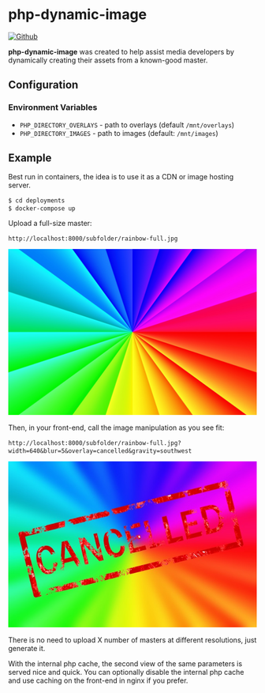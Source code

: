 # php-dynamic-image
[![Github](https://badgen.net/badge/jnovack/catchall/purple?icon=github)](https://github.com/jnovack/php-dynamic-image)


**php-dynamic-image** was created to help assist media developers by
dynamically creating their assets from a known-good master.

## Configuration

### Environment Variables

* `PHP_DIRECTORY_OVERLAYS` - path to overlays (default `/mnt/overlays`)
* `PHP_DIRECTORY_IMAGES` - path to images (default: `/mnt/images`)

## Example

Best run in containers, the idea is to use it as a CDN or image hosting server.

```
$ cd deployments
$ docker-compose up
```

Upload a full-size master:

```
http://localhost:8000/subfolder/rainbow-full.jpg
```
[![Rainbow-Full](assets/images/subfolder/rainbow-full.jpg)]()


Then, in your front-end, call the image manipulation as you see fit:

```
http://localhost:8000/subfolder/rainbow-full.jpg?width=640&blur=5&overlay=cancelled&gravity=southwest
```

[![Cancelled Overlay on Rainbow-Full](docs/screenshots/cancelled.jpg)]()

There is no need to upload X number of masters at different resolutions, just
generate it.

With the internal php cache, the second view of the same parameters is served
nice and quick.  You can optionally disable the internal php cache and use
caching on the front-end in nginx if you prefer.